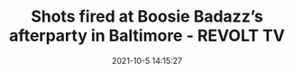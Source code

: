 ---
"title": "Shots fired at Boosie Badazz’s afterparty in Baltimore - REVOLT TV"
"date": "2021-10-5 14:15:27"
"feed_name": "GOOGLENEWSINDUSTRIAL"
"feed_website": "https://news.google.com/search?q=industrial%2Bincident&hl=en-US&gl=US&ceid=US:en"
"feed_rss": "https://news.google.com/rss/search?q=industrial%2Bincident&hl=en-US&gl=US&ceid=US:en"
"link": "https://www.revolt.tv/news/2021/10/5/22710565/boosie-badazz-after-party-baltimore"
"source": "{'href': 'https://www.revolt.tv', 'title': 'REVOLT TV'}"
"file": "_posts/2021-1-1-0983ba8b2bc79132f739f5c91c342286917b4720.md"
"accident": "1"
"drilling": "1"
"dead": "0"
"injured": "0"
"arrested": "0"
"place": "unknown place"
"where": "unknown site"
"causes": "unknown"
"place_uri": "unknown place"
---
